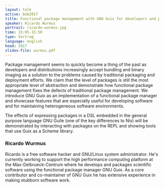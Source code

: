 ```yaml
---
layout: talk
active: bob2017
title: Functional package management with GNU Guix for developers and power users
speaker: Ricardo Wurmus
portrait: ricardo-wurmus.jpg
time: 15:05-15:50
type: Vortrag
language: english
head: 2017
slides-file: wurmus.pdf
---
```


Package management seems to quickly become a thing of the past as
developers and distributions increasingly accept bundling and binary
imaging as a solution to the problems caused by traditional packaging
and deployment efforts.  We claim that the level of packages is still
the most appropriate level of abstraction and demonstrate how functional
package management fixes the defects of traditional package management.
We introduce GNU Guix as an implementation of a functional package
manager and showcase features that are especially useful for developing
software and for maintaining heterogeneous software environments.

The effects of expressing packages in a DSL embedded in the general
purpose language GNU Guile (one of the key differences to Nix) will be
demonstrated by interacting with packages on the REPL and showing
tools that use Guix as a Scheme library.

### Ricardo Wurmus

Ricardo is a free software hacker and GNU/Linux system administrator.
He's currently working to support the high performance computing
platform at the Max-Delbrueck-Centrum where he develops and packages
scientific software using the functional package manager GNU Guix.  As
a core contributor and co-maintainer of GNU Guix he has extensive
experience in making stubborn software work.
